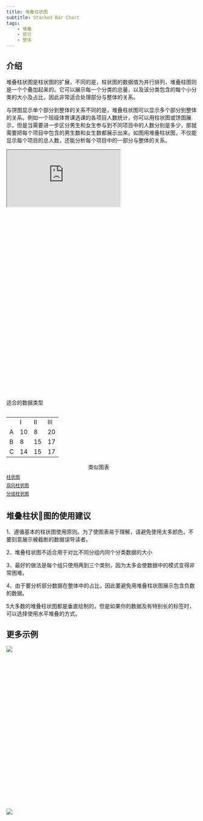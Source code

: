 ```yaml
---
title: 堆叠柱状图
subtitle: Stacked Bar Chart
tags:
	- 堆叠
	- 部分
	- 整体
---
```


## 介绍

堆叠柱状图是柱状图的扩展，不同的是，柱状图的数据值为并行排列，堆叠柱图则是一个个叠加起来的。它可以展示每一个分类的总量，以及该分类包含的每个小分类的大小及占比，因此非常适合处理部分与整体的关系。

与饼图显示单个部分到整体的关系不同的是，堆叠柱状图可以显示多个部分到整体的关系。例如一个班级体育课选课的各项目人数统计，你可以用柱状图或饼图展示，但是当需要进一步区分男生和女生参与到不同项目中的人数分别是多少，那就需要把每个项目中包含的男生数和女生数都展示出来。如图用堆叠柱状图，不仅能显示每个项目的总人数，还能分析每个项目中的一部分与整体的关系。


<div class="article-look-outside">
	<div class="article-look-inside" style="padding-bottom:100%">
	    <iframe class="article-look-content"
	    src="http://gallery.echartsjs.com/view-lite.html?cid=xBk7oUNwEz">
	    </iframe>
	</div>
</div>


<div class="datatype" style="overflow:hidden" width="180px">
<p style="font-size:14px;font-weight:500;margin: 0 0 13px 0;">适合的数据类型</p>
<table style="width: 40%; float:left; margin-right:15px">
	<tr>
		<td> </td>
		<td>I</td>
        <td>II</td>
		 <td>III</td>
	</tr>
	<tr>
		<td>A</td>
		<td>10</td>
        <td>8</td>
		<td>20</td>
	</tr>
	<tr>
		<td>B</td>
		<td>8</td>
        <td>15</td>
		<td>17</td>
	</tr>
	<tr>
		<td>C</td>
		<td>14</td>
        <td>15</td>
		<td>17</td>
	</tr>
</table>

<div class="morechart" style="margin-top: 150px">
	<p style="font-size:14px;font-weight:500;margin: 0 0 8px 0">类似图表</p>
	<a href="" style="display:block;margin: 5px 0;font-size:12px">柱状图</a>
	<a href="" style="display:block;margin: 5px 0;font-size:12px">双向柱状图</a>
	<a href="" style="display:block;margin: 5px 0;font-size:12px">分组柱状图</a>
</div>
</div>

## 堆叠柱状图的使用建议

1、遵循基本的柱状图使用原则。为了使图表易于理解，请避免使用太多颜色，不要刻意展示被截断的数据误导读者。

2、堆叠柱状图不适合用于对比不同分组内同个分类数据的大小

3、最好的做法是每个组只使用两到三个类别，因为太多会使数据中的模式变得非常困难。

4、由于要分析部分数据在整体中的占比，因此要避免用堆叠柱状图展示包含负数的数据。

5大多数的堆叠柱状图都是垂直绘制的，但是如果你的数据及有特别长的标签时，可以选择使用水平堆叠的方式。


## 更多示例


<div class="more-charts-example">
	<div class="charts-example-one">
		<a href="http://gallery.echartsjs.com/view-lite.html?cid=bar-stack">
			<div class="example-look-outside">
				<div class="article-look-inside" style="padding-bottom:81.90%">
				    <img class="article-look-content" src="./stacked-bar1.png">
				</div>
			</div>
		</a>
	</div>
</div>
<div class="more-charts-example">
	<div class="charts-example-one">
		<a href="http://gallery.echartsjs.com/view-lite.html?cid=xr1AvE2JIb">
			<div class="example-look-outside">
				<div class="article-look-inside" style="padding-bottom:81.90%">
				    <img class="article-look-content" src="./stacked-bar2.png">
				</div>
			</div>
		</a>
	</div>
</div>